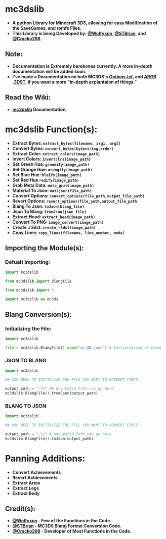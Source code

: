 # mc3dslib
- **A python Library for Minecraft 3DS, allowing for easy Modification of the SaveGames, and romfs Files.**
- **This Library is being Developed by: [@Wolfyxon](https://github.com/Wolfyxon), [@STBrian](https://github.com/STBrian), and [@Cracko298](https://github.com/Cracko298).**


## Note:
- **Documentation is Extremely barebones currently. A more in-depth documentation will be added soon.**
- **I've made a Documentation on both MC3DS's [Options.txt](https://github.com/Cracko298/MC3DS-Options-Documentation), and [ARGB .3DST](https://github.com/Cracko298/MC-3DST-Documentation), if you want a more "in-depth explantaion of things."**

## Read the Wiki:
- **[mc3dslib](https://github.com/Cracko298/mc3dslib/wiki) Documentation.**

# mc3dslib Function(s):

- **Extract Bytes:    `extract_bytes(filename, arg1, arg2)`**
- **Convert Bytes:    `convert_bytes(bytestring,order)`**
- **Extract Color:    `extract_colors(image_path)`**
- **Invert Colors:    `invertclrs(image_path)`**
- **Set Green Hue:    `greenify(image_path)`**
- **Set Orange Hue:   `orangify(image_path)`**
- **Set Blue Hue:     `bluify(image_path)`**
- **Set Red Hue       `redify(image_path)`**
- **Grab Meta Data:   `meta_grab(image_path)`**
- **Material To Json: `mat2json(file_path)`**
- **Convert Options:  `convert_options(file_path,output_file_path)`**
- **Revert Options:   `revert_options(file_path,output_file_path`**
- **Blang To Json: `toJson(blang_file)`**
- **Json To Blang: `fromJson(json_file)`**
- **Extract Head: `extract_head(image_path)`**
- **Convert To PNG: `image_convert(image_path)`**
- **Create .r3dst: `create_r3dst(image_path)`**
- **Copy Lines: `copy_lines(filename, line_number, mode)`**

## Importing the Module(s):
### Defualt Importing:
```py
import mc3dslib
```
```py
from mc3dslib import BlangFile
```
```py
from mc3dslib import *
```
```py
import mc3dslib as mc3ds
```

## Blang Conversion(s):
### Initializing the File:
```py
import mc3dslib

file = mc3dslib.BlangFile().open("en_GB.json") # Initialzation of Example File
```

### JSON TO BLANG
```py
import mc3dslib

## YOU NEED TO INITIALIZE THE FILE YOU WANT TO CONVERT FIRST!

output_path = ".\\" ## Any Valid Path can go here
mc3dslib.BlangFile().fromJson(output_path)
```
### BLANG TO JSON
```py
import mc3dslib

## YOU NEED TO INITIALIZE THE FILE YOU WANT TO CONVERT FIRST!

output_path = ".\\" # Any Valid Path can go here
mc3dslib.BlangFile().toJson(output_path)
```

# Panning Additions:
- **Convert Achievements**
- **Revert Achievements**
- **Extract Arms**
- **Extract Legs**
- **Extract Body**

## Credit(s):
- **[@Wolfyxon](https://github.com/Wolfyxon) - Few of the Functions in the Code.**
- **[@STBrian](https://github.com/STBrian) - MC3DS Blang Format Conversion Code.**
- **[@Cracko298](https://github.com/Cracko298) - Developer of Most Functions in the Code.**
